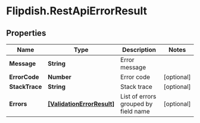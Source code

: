 # Flipdish.RestApiErrorResult

## Properties
Name | Type | Description | Notes
------------ | ------------- | ------------- | -------------
**Message** | **String** | Error message | 
**ErrorCode** | **Number** | Error code | [optional] 
**StackTrace** | **String** | Stack trace | [optional] 
**Errors** | [**[ValidationErrorResult]**](ValidationErrorResult.md) | List of errors grouped by field name | [optional] 


